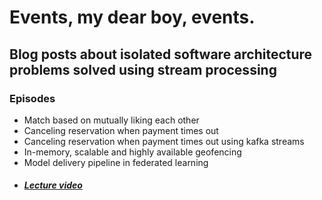 # Events, my dear boy, events.

## Blog posts about isolated software architecture problems solved using stream processing

### Episodes
 - Match based on mutually liking each other
 - Canceling reservation when payment times out
 - Canceling reservation when payment times out using kafka streams
 - In-memory, scalable and highly available geofencing
 - Model delivery pipeline in federated learning 
 - ##### [Lecture video](https://youtu.be/cUqjEzZRO2o)

